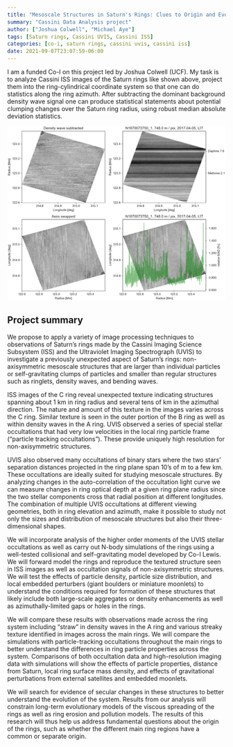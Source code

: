 ```yaml
---
title: "Mesoscale Structures in Saturn's Rings: Clues to Origin and Evolution"
summary: "Cassini Data Analysis project"
author: ["Joshua Colwell", "Michael Aye"]
tags: [Saturn rings, Cassini UVIS, Cassini ISS]
categories: [co-i, saturn rings, cassini uvis, cassini iss]
date: 2021-09-07T23:07:59-06:00
---
```


I am a funded Co-I on this project led by Joshua Colwell (UCF).
My task is to analyze Cassini ISS images of the Saturn rings like shown above, project them into the ring-cylindrical coordinate system so that one can do statistics along the ring azimuth. After subtracting the dominant background density wave signal one can produce statistical 
statements about potential clumping changes over the Saturn ring radius,
using robust median absolute deviation statistics.

![Cassini ISS image N1870073750_1](featured.png)

## Project summary
We propose to apply a variety of image processing techniques to observations of Saturn’s rings made by the Cassini Imaging Science Subsystem (ISS) and the Ultraviolet Imaging Spectrograph (UVIS) to investigate a previously unexpected aspect of Saturn’s rings: non-axisymmetric mesoscale structures that are larger than individual particles or self-gravitating clumps of particles and smaller than regular structures such as ringlets, density waves, and bending waves. 

ISS images of the C ring reveal unexpected texture indicating structures spanning about 1 km in ring radius and several tens of km in the azimuthal direction. The nature and amount of this texture in the images varies across the C ring. Similar texture is seen in the outer portion of the B ring as well as within density waves in the A ring. UVIS observed a series of special stellar occultations that had very low velocities in the local ring particle frame (“particle tracking occultations”). These provide uniquely high resolution for non-axisymmetric structures. 

UVIS also observed many occultations of binary stars where the two stars’ separation distances projected in the ring plane span 10’s of m to a few km. These occultations are ideally suited for studying mesoscale structures. By analyzing changes in the auto-correlation of the occultation light curve we can measure changes in ring optical depth at a given ring plane radius since the two stellar components cross that radial position at different longitudes. The combination of multiple UVIS occultations at different viewing geometries, both in ring elevation and azimuth, make it possible to study not only the sizes and distribution of mesoscale structures but also their three-dimensional shapes. 

We will incorporate analysis of the higher order moments of the UVIS stellar occultations as well as carry out N-body simulations of the rings using a well-tested collisional and self-gravitating model developed by Co-I Lewis. We will forward model the rings and reproduce the textured structure seen in ISS images as well as occultation signals of non-axisymmetric structures. We will test the effects of particle density, particle size distribution, and local embedded perturbers (giant boulders or miniature moonlets) to understand the conditions required for formation of these structures that likely include both large-scale aggregates or density enhancements as well as azimuthally-limited gaps or holes in the rings. 

We will compare these results with observations made across the ring system including “straw” in density waves in the A ring and various streaky texture identified in images across the main rings. We will compare the simulations with particle-tracking occultations throughout the main rings to better understand the differences in ring particle properties across the system. Comparisons of both occultation data and high-resolution imaging data with simulations will show the effects of particle properties, distance from Saturn, local ring surface mass density, and effects of gravitational perturbations from external satellites and embedded moonlets. 

We will search for evidence of secular changes in these structures to better understand the evolution of the system. Results from our analysis will constrain long-term evolutionary models of the viscous spreading of the rings as well as ring erosion and pollution models. The results of this research will thus help us address fundamental questions about the origin of the rings, such as whether the different main ring regions have a common or separate origin.
